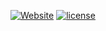 [![Website](https://img.shields.io/website-up-down-green-red/https/ctrlalt.dev.svg?style=for-the-badge)](https://ctrlalt.dev)
[![license](https://img.shields.io/github/license/ctrlaltdev/ctrlalt.dev.svg?style=for-the-badge)](https://github.com/ctrlaltdev/ctrlalt.dev/blob/master/LICENSE)
